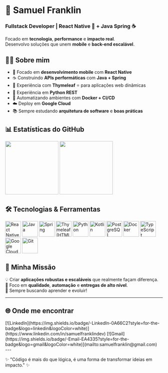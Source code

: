 # 🚀 Samuel Franklin
### Fullstack Developer | React Native 📱 + Java Spring ☕  

Focado em **tecnologia**, **performance** e **impacto real**.  
Desenvolvo soluções que unem **mobile** e **back-end escalável**.





## 🧑‍💻 Sobre mim
- 📱 Focado em **desenvolvimento mobile** com **React Native**
- ☕ Construindo **APIs performáticas** com **Java + Spring**
- 🍃 Experiência com **Thymeleaf** ⭐ para aplicações web dinâmicas
- 🐍 Experiência em **Python REST**
- 🐳 Automatizando ambientes com **Docker + CI/CD**
- ☁️ Deploy em **Google Cloud**
- 📚 Sempre estudando **arquitetura de software** e **boas práticas**



## 📊 Estatísticas do GitHub
<div>
  <img height="170em" src="https://github-readme-stats.vercel.app/api?username=franklin-samuel&theme=tokyonight&show_icons=true&hide_border=true&count_private=true" />
  <img height="170em" src="https://github-readme-stats.vercel.app/api/top-langs/?username=franklin-samuel&theme=tokyonight&show_icons=true&hide_border=true&layout=compact" />
</div>

## 🛠️ Tecnologias & Ferramentas  
<div>
  <img src="https://cdn.jsdelivr.net/gh/devicons/devicon/icons/react/react-original.svg" width="50" alt="React Native" />
  <img src="https://cdn.jsdelivr.net/gh/devicons/devicon/icons/java/java-original.svg" width="50" alt="Java" />
  <img src="https://cdn.jsdelivr.net/gh/devicons/devicon/icons/spring/spring-original.svg" width="50" alt="Spring" />
  <img src="https://cdn.jsdelivr.net/gh/devicons/devicon/icons/thymeleaf/thymeleaf-original.svg" width="50" alt="Thymeleaf (HTML)" />
  <img src="https://cdn.jsdelivr.net/gh/devicons/devicon/icons/python/python-original.svg" width="50" alt="Python" />
  <img src="https://cdn.jsdelivr.net/gh/devicons/devicon/icons/kotlin/kotlin-original.svg" width="50" alt="Kotlin" /> 
  <img src="https://cdn.jsdelivr.net/gh/devicons/devicon/icons/postgresql/postgresql-original.svg" width="50" alt="PostgreSQL" />
  <img src="https://cdn.jsdelivr.net/gh/devicons/devicon/icons/docker/docker-original.svg" width="50" alt="Docker" />
  <img src="https://cdn.jsdelivr.net/gh/devicons/devicon/icons/typescript/typescript-original.svg" width="50" alt="TypeScript" />
  <img src="https://cdn.jsdelivr.net/gh/devicons/devicon/icons/googlecloud/googlecloud-original.svg" width="50" alt="Google Cloud" />
  <img src="https://cdn.jsdelivr.net/gh/devicons/devicon/icons/git/git-original.svg" width="50" alt="Git" />
</div>

## 🎯 Minha Missão
💡 Criar **aplicações robustas e escaláveis** que realmente façam diferença.  
🔎 Foco em **qualidade**, **automação** e **entregas de alto nível**.  
🚀 Sempre buscando aprender e evoluir!  

---

## 🌐 Onde me encontrar
<div>
  [![LinkedIn](https://img.shields.io/badge/-LinkedIn-0A66C2?style=for-the-badge&logo=linkedin&logoColor=white)](https://www.linkedin.com/in/samuelfranklindev)  
  [![Gmail](https://img.shields.io/badge/-Email-EA4335?style=for-the-badge&logo=gmail&logoColor=white)](mailto:samuelfranklin@gmail.com)  
</div>
---

✨ "Código é mais do que lógica, é uma forma de transformar ideias em impacto." ✨
